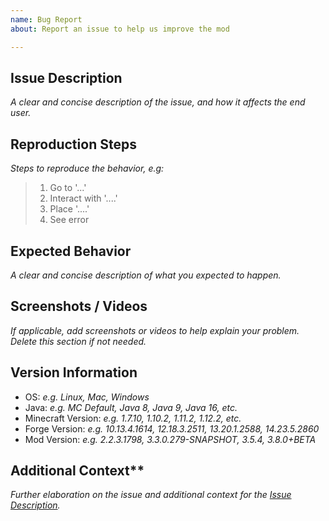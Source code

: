 ```yaml
---
name: Bug Report
about: Report an issue to help us improve the mod

---
```


## Issue Description
*A clear and concise description of the issue, and how it affects the end user.*

## Reproduction Steps
*Steps to reproduce the behavior, e.g:*
> 1. Go to '...'
> 2. Interact with '....'
> 3. Place '....'
> 4. See error

## Expected Behavior
*A clear and concise description of what you expected to happen.*

## Screenshots / Videos
*If applicable, add screenshots or videos to help explain your problem. Delete this section if not needed.*

## Version Information
 - OS: *e.g. Linux, Mac, Windows*
 - Java: *e.g. MC Default, Java 8, Java 9, Java 16, etc.*
 - Minecraft Version: *e.g. 1.7.10, 1.10.2, 1.11.2, 1.12.2, etc.*
 - Forge Version: *e.g. 10.13.4.1614, 12.18.3.2511, 13.20.1.2588, 14.23.5.2860*
 - Mod Version: *e.g. 2.2.3.1798, 3.3.0.279-SNAPSHOT, 3.5.4, 3.8.0+BETA*

## Additional Context**
*Further elaboration on the issue and additional context for the [Issue Description](#issue-description).*
